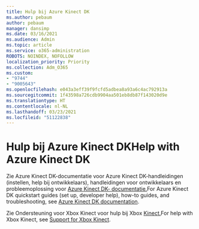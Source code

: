 ```yaml
---
title: Hulp bij Azure Kinect DK
ms.author: pebaum
author: pebaum
manager: dansimp
ms.date: 03/16/2021
ms.audience: Admin
ms.topic: article
ms.service: o365-administration
ROBOTS: NOINDEX, NOFOLLOW
localization_priority: Priority
ms.collection: Adm_O365
ms.custom:
- "9744"
- "9005643"
ms.openlocfilehash: e043a3eff39f9fcfd5adbea8a93a6c4ac792913a
ms.sourcegitcommit: 1f43598a726cdb9904aa501eb8db87f143020d9e
ms.translationtype: HT
ms.contentlocale: nl-NL
ms.lasthandoff: 03/23/2021
ms.locfileid: "51122838"
---
```

# <a name="help-with-azure-kinect-dk"></a><span data-ttu-id="be5bc-102">Hulp bij Azure Kinect DK</span><span class="sxs-lookup"><span data-stu-id="be5bc-102">Help with Azure Kinect DK</span></span>

<span data-ttu-id="be5bc-103">Zie Azure Kinect DK-documentatie voor Azure Kinect DK-handleidingen (instellen, help bij ontwikkelaars), handleidingen voor ontwikkelaars en probleemoplossing voor [Azure Kinect DK- documentatie.](https://docs.microsoft.com/azure/kinect-dk/)</span><span class="sxs-lookup"><span data-stu-id="be5bc-103">For Azure Kinect DK quickstart guides (set up, developer help), how-to guides, and troubleshooting, see [Azure Kinect DK documentation](https://docs.microsoft.com/azure/kinect-dk/).</span></span>


<span data-ttu-id="be5bc-104">Zie Ondersteuning voor Xbox Kinect voor hulp bij Xbox [Kinect.](https://www.xbox.com/Search?q=kinect&rtc=1#nav-support)</span><span class="sxs-lookup"><span data-stu-id="be5bc-104">For help with Xbox Kinect, see [Support for Xbox Kinect](https://www.xbox.com/Search?q=kinect&rtc=1#nav-support).</span></span>